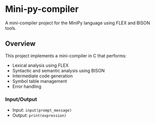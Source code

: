 # Mini-py-compiler

A mini-compiler project for the MiniPy language using FLEX and BISON tools.

## Overview

This project implements a mini-compiler in C that performs:
- Lexical analysis using FLEX
- Syntactic and semantic analysis using BISON
- Intermediate code generation
- Symbol table management
- Error handling

### Input/Output
- Input: `input(prompt_message)`
- Output: `print(expression)`
